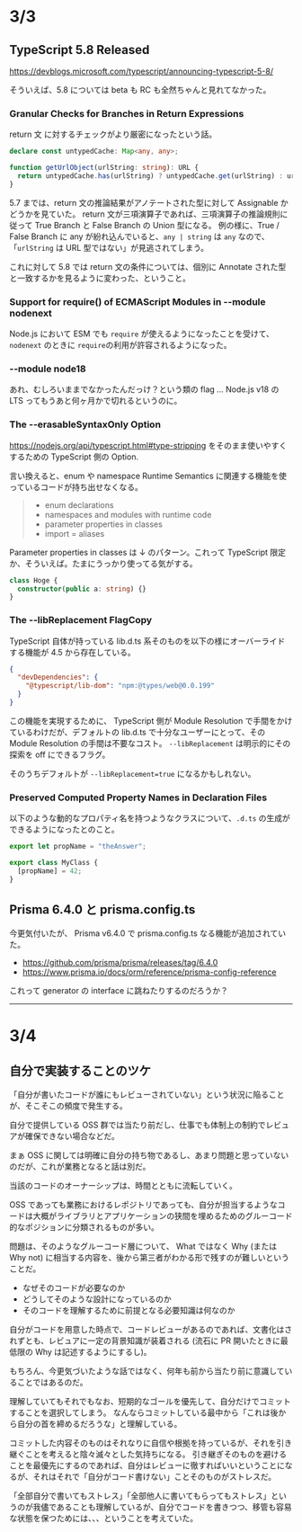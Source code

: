 # 3/3

## TypeScript 5.8 Released

https://devblogs.microsoft.com/typescript/announcing-typescript-5-8/

そういえば、5.8 については beta も RC も全然ちゃんと見れてなかった。

### Granular Checks for Branches in Return Expressions

return 文 に対するチェックがより厳密になったという話。

```ts
declare const untypedCache: Map<any, any>;

function getUrlObject(urlString: string): URL {
  return untypedCache.has(urlString) ? untypedCache.get(urlString) : urlString;
}
```

5.7 までは、return 文の推論結果がアノテートされた型に対して Assignable かどうかを見ていた。
return 文が三項演算子であれば、三項演算子の推論規則に従って True Branch と False Branch の Union 型になる。
例の様に、True / False Branch に any が紛れ込んでいると、`any | string` は `any` なので、「`urlString` は URL 型ではない」が見逃されてしまう。

これに対して 5.8 では return 文の条件については、個別に Annotate された型と一致するかを見るように変わった、ということ。

### Support for require() of ECMAScript Modules in --module nodenext

Node.js において ESM でも `require` が使えるようになったことを受けて、`nodenext` のときに `require`の利用が許容されるようになった。

### --module node18

あれ、むしろいままでなかったんだっけ？という類の flag ...
Node.js v18 の LTS ってもうあと何ヶ月かで切れるというのに。

### The --erasableSyntaxOnly Option

https://nodejs.org/api/typescript.html#type-stripping をそのまま使いやすくするための TypeScript 側の Option.

言い換えると、enum や namespace Runtime Semantics に関連する機能を使っているコードが持ち出せなくなる。

> - enum declarations
> - namespaces and modules with runtime code
> - parameter properties in classes
> - import = aliases

Parameter properties in classes は ↓ のパターン。これって TypeScript 限定か、そういえば。たまにうっかり使ってる気がする。

```ts
class Hoge {
  constructor(public a: string) {}
}
```

### The --libReplacement FlagCopy

TypeScript 自体が持っている lib.d.ts 系そのものを以下の様にオーバーライドする機能が 4.5 から存在している。

```json
{
  "devDependencies": {
    "@typescript/lib-dom": "npm:@types/web@0.0.199"
  }
}
```

この機能を実現するために、 TypeScript 側が Module Resolution で手間をかけているわけだが、デフォルトの lib.d.ts で十分なユーザーにとって、その Module Resolution の手間は不要なコスト。
`--libReplacement` は明示的にその探索を off にできるフラグ。

そのうちデフォルトが `--libReplacement=true` になるかもしれない。

### Preserved Computed Property Names in Declaration Files

以下のような動的なプロパティ名を持つようなクラスについて、`.d.ts` の生成ができるようになったとのこと。

```ts
export let propName = "theAnswer";

export class MyClass {
  [propName] = 42;
}
```

## Prisma 6.4.0 と prisma.config.ts

今更気付いたが、 Prisma v6.4.0 で prisma.config.ts なる機能が追加されていた。

- https://github.com/prisma/prisma/releases/tag/6.4.0
- https://www.prisma.io/docs/orm/reference/prisma-config-reference

これって generator の interface に跳ねたりするのだろうか？

---

# 3/4

## 自分で実装することのツケ

「自分が書いたコードが誰にもレビューされていない」という状況に陥ることが、そこそこの頻度で発生する。

自分で提供している OSS 群では当たり前だし、仕事でも体制上の制約でレビュアが確保できない場合などだ。

まぁ OSS に関しては明確に自分の持ち物であるし、あまり問題と思っていないのだが、これが業務となると話は別だ。

当該のコードのオーナーシップは、時間とともに流転していく。

OSS であっても業務におけるレポジトリであっても、自分が担当するようなコードは大概がライブラリとアプリケーションの狭間を埋めるためのグルーコード的なポジションに分類されるものが多い。

問題は、そのようなグルーコード層について、 What ではなく Why (または Why not) に相当する内容を、後から第三者がわかる形で残すのが難しいということだ。

- なぜそのコードが必要なのか
- どうしてそのような設計になっているのか
- そのコードを理解するために前提となる必要知識は何なのか

自分がコードを用意した時点で、コードレビューがあるのであれば、文書化はされずとも、レビュアに一定の背景知識が装着される (流石に PR 開いたときに最低限の Why は記述するようにするし)。

もちろん、今更気づいたような話ではなく、何年も前から当たり前に意識していることではあるのだ。

理解していてもそれでもなお、短期的なゴールを優先して、自分だけでコミットすることを選択してしまう。
なんならコミットしている最中から「これは後から自分の首を締めるだろうな」と理解している。

コミットした内容そのものはそれなりに自信や根拠を持っているが、それを引き継ぐことを考えると陰々滅々とした気持ちになる。
引き継ぎそのものを避けることを最優先にするのであれば、自分はレビューに徹すればいいということになるが、それはそれで「自分がコード書けない」ことそのものがストレスだ。

「全部自分で書いてもストレス」「全部他人に書いてもらってもストレス」というのが我儘であることも理解しているが、自分でコードを書きつつ、移管も容易な状態を保つためには、、、ということを考えていた。
